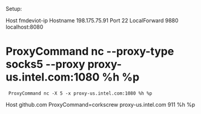 
Setup:


Host fmdeviot-ip
     Hostname 198.175.75.91
     Port 22
     LocalForward 9880 localhost:8080
#     ProxyCommand nc --proxy-type socks5 --proxy proxy-us.intel.com:1080 %h %p
     ProxyCommand nc -X 5 -x proxy-us.intel.com:1080 %h %p


Host github.com
   ProxyCommand=corkscrew proxy-us.intel.com 911 %h %p


